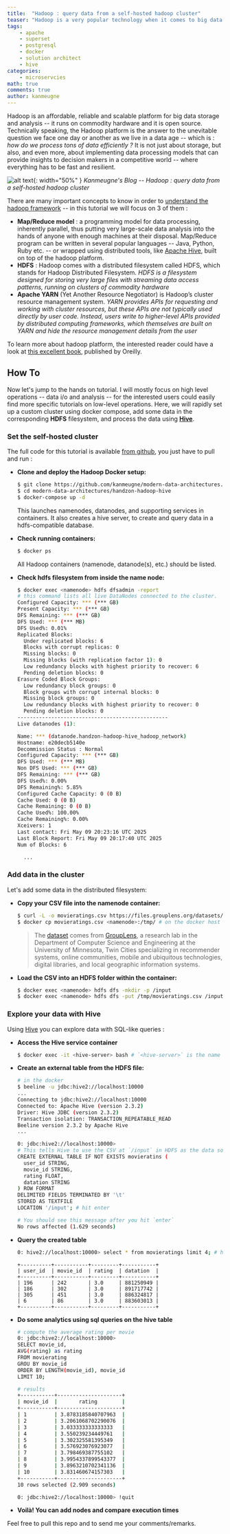 ```yaml
---
title:  "Hadoop : query data from a self-hosted hadoop cluster"
teaser: "Hadoop is a very popular technology when it comes to big data storage and analysis. In this tutorial, we will set up a working hadoop cluster and use Hive -- a data exploration tool that can query and transform data stored in a hadoop cluster"
tags:
    - apache
    - superset
    - postgresql
    - docker
    - solution architect
    - hive
categories:
    - microservcies
math: true
comments: true
author: kanmeugne
---
```


Hadoop is an affordable, reliable and scalable platform for big data storage and analysis -- it runs on commodity hardware and it is open source. Technically speaking, the Hadoop platform is the answer to the unevitable question we face one day or another as we live in a data age -- which is : _how do we process tons of data efficiently ?_ It is not just about storage, but also, and even more, about implementing data processing models that can provide insights to decision makers in a competitive world -- where everything has to be fast and resilient.

![alt text](/images/hive.png){: width="50%" }
_Kanmeugne's Blog -- Hadoop : query data from a self-hosted hadoop cluster_

There are many important concepts to know in order to [understand the hadoop framework][1] -- in this tutorial we will focus on 3 of them : 
- **Map/Reduce model** : a programming model for data processing, inherently parallel, thus putting very large-scale data analysis into the hands of anyone with enough machines at their disposal. Map/Reduce program can be written in several popular languages -- Java, Python, Ruby etc. -- or wrapped using distributed tools, like [Apache Hive][2], built on top of the hadoop platform.
- **HDFS** : Hadoop comes with a distributed filesystem called HDFS, which stands for Hadoop Distributed Filesystem. _HDFS is a filesystem designed for storing very large files with streaming data access patterns, running on clusters of commodity hardware_
- **Apache YARN** (Yet Another Resource Negotiator) is Hadoop’s cluster resource management system. _YARN provides APIs for requesting and working with cluster resources, but these APIs are not typically used directly by user code. Instead, users write to higher-level APIs provided by distributed computing frameworks, which themselves are built on YARN and hide the resource management details from the user_

To learn more about hadoop platform, the interested reader could have a look at [this excellent book][1], published by Oreilly. 

## How To

Now let's jump to the hands on tutorial. I will mostly focus on high level operations -- data i/o and analysis -- for the interested users could easily find more specific tutorials on low-level operations. Here, we will rapidly set up a custom cluster using docker compose, add some data in the corresponding **HDFS** filesystem, and process the data using [**Hive**][2].

### Set the self-hosted cluster

The full code for this tutorial is available [from github][3], you just have to pull and run :

- **Clone and deploy the Hadoop Docker setup:**  
  ```bash
  $ git clone https://github.com/kanmeugne/modern-data-architectures.git
  $ cd modern-data-architectures/handzon-hadoop-hive 
  $ docker-compose up -d
  ```
  This launches namenodes, datanodes, and supporting services in containers. It also creates a hive server, to create and query data in a hdfs-compatible database.

- **Check running containers:**  
  ```bash
  $ docker ps
  ```
  All Hadoop containers (namenode, datanode(s), etc.) should be listed.
  
- **Check hdfs filesystem from inside the name node:**  
  ```bash
  $ docker exec <namenode> hdfs dfsadmin -report 
  # this command lists all live DataNodes connected to the cluster.
  Configured Capacity: *** (*** GB)
  Present Capacity: *** (*** GB)
  DFS Remaining: *** (*** GB)
  DFS Used: *** (*** MB)
  DFS Used%: 0.01%
  Replicated Blocks:
    Under replicated blocks: 6
    Blocks with corrupt replicas: 0
    Missing blocks: 0
    Missing blocks (with replication factor 1): 0
    Low redundancy blocks with highest priority to recover: 6
    Pending deletion blocks: 0
  Erasure Coded Block Groups: 
    Low redundancy block groups: 0
    Block groups with corrupt internal blocks: 0
    Missing block groups: 0
    Low redundancy blocks with highest priority to recover: 0
    Pending deletion blocks: 0
  -------------------------------------------------
  Live datanodes (1):

  Name: *** (datanode.handzon-hadoop-hive_hadoop_network)
  Hostname: e20decb5140e
  Decommission Status : Normal
  Configured Capacity: *** (*** GB)
  DFS Used: *** (*** MB)
  Non DFS Used: *** (*** GB)
  DFS Remaining: *** (*** GB)
  DFS Used%: 0.00%
  DFS Remaining%: 5.85%
  Configured Cache Capacity: 0 (0 B)
  Cache Used: 0 (0 B)
  Cache Remaining: 0 (0 B)
  Cache Used%: 100.00%
  Cache Remaining%: 0.00%
  Xceivers: 1
  Last contact: Fri May 09 20:23:16 UTC 2025
  Last Block Report: Fri May 09 20:17:40 UTC 2025
  Num of Blocks: 6

    ...
  ```

### Add data in the cluster 

Let's add some data in the distributed filesystem:

- **Copy your CSV file into the namenode container:**  
  ```bash
  $ curl -L -o movieratings.csv https://files.grouplens.org/datasets/movielens/ml-100k/u.data
  $ docker cp movieratings.csv <namenode>:/tmp/ # on the docker host
  ```
  > The [dataset](https://grouplens.org/datasets/movielens/100k/ "MovieLens data sets were collected by the GroupLens Research Project at the University of Minnesota.") comes from [GroupLens](https://grouplens.org/about/what-is-grouplens/), a research lab in the Department of Computer Science and Engineering at the University of Minnesota, Twin Cities specializing in recommender systems, online communities, mobile and ubiquitous technologies, digital libraries, and local geographic information systems.

- **Load the CSV into an HDFS folder within the container:**  
  ```bash
  $ docker exec <namenode> hdfs dfs -mkdir -p /input
  $ docker exec <namenode> hdfs dfs -put /tmp/movieratings.csv /input/ # in the docker
  ```

### Explore your data with Hive

Using [Hive][2] you can explore data with SQL-like queries :

- **Access the Hive service container**  
  ```bash
  $ docker exec -it <hive-server> bash # `<hive-server>` is the name of your hive server
  ```
- **Create an external table from the HDFS file:**
  ```bash
  # in the docker
  $ beeline -u jdbc:hive2://localhost:10000
  ...
  Connecting to jdbc:hive2://localhost:10000
  Connected to: Apache Hive (version 2.3.2)
  Driver: Hive JDBC (version 2.3.2)
  Transaction isolation: TRANSACTION_REPEATABLE_READ
  Beeline version 2.3.2 by Apache Hive
  ...
  ```
  ```bash
  0: jdbc:hive2://localhost:10000>
  # This tells Hive to use the CSV at `/input` in HDFS as the data source.
  CREATE EXTERNAL TABLE IF NOT EXISTS movieratins (
    user_id STRING,
    movie_id STRING,
    rating FLOAT,
    datation STRING
  ) ROW FORMAT
  DELIMITED FIELDS TERMINATED BY '\t'
  STORED AS TEXTFILE
  LOCATION '/input'; # hit enter
  ```
  ```bash
  # You should see this message after you hit `enter`
  No rows affected (1.629 seconds)
  ```
- **Query the created table**
  ```bash
  0: hive2://localhost:10000> select * from movieratings limit 4; # hit enter
  ```
  ```verbatim
  +----------+-----------+---------+-----------+
  | user_id  | movie_id  | rating  | datation  |
  +----------+-----------+---------+-----------+
  | 196      | 242       | 3.0     | 881250949 |
  | 186      | 302       | 3.0     | 891717742 |
  | 305      | 451       | 3.0     | 886324817 |
  | 6        | 86        | 3.0     | 883603013 |
  +----------+-----------+---------+-----------+
  ```
- **Do some analytics using sql queries on the hive table**
  ```bash
  # compute the average rating per movie
  0: jdbc:hive2://localhost:10000> 
  SELECT movie_id,
  AVG(rating) as rating
  FROM movierating
  GROU BY movie_id
  ORDER BY LENGTH(movie_id), movie_id
  LIMIT 10;
  ```
  ```bash
  # results
  +-----------+---------------------+
  | movie_id  |       rating        |
  +-----------+---------------------+
  | 1         | 3.8783185840707963  |
  | 2         | 3.2061068702290076  |
  | 3         | 3.033333333333333   |
  | 4         | 3.550239234449761   |
  | 5         | 3.302325581395349   |
  | 6         | 3.576923076923077   |
  | 7         | 3.798469387755102   |
  | 8         | 3.9954337899543377  |
  | 9         | 3.8963210702341136  |
  | 10        | 3.831460674157303   |
  +-----------+---------------------+
  10 rows selected (2.909 seconds)
  ```
  ```bash
  0: jdbc:hive2://localhost:10000> !quit
  ```

- **Voilà! You can add nodes and compare execution times**

Feel free to pull this repo and to send me your comments/remarks.

[1]: https://www.oreilly.com/library/view/hadoop-the-definitive/9781491901687/ "Hadoop: The Definitive Guide, 4th Edition, O'Reilly Media, Inc."
[2]: https://hive.apache.org/ "The Apache Hive ™ is a distributed, fault-tolerant data warehouse system that enables analytics at a massive scale and facilitates reading, writing, and managing petabytes of data residing in distributed storage using SQL."
[3]: https://github.com/kanmeugne/modern-data-architectures.git "Kanmeugne's Blog (github) : Tutorials on modern data architectures"
